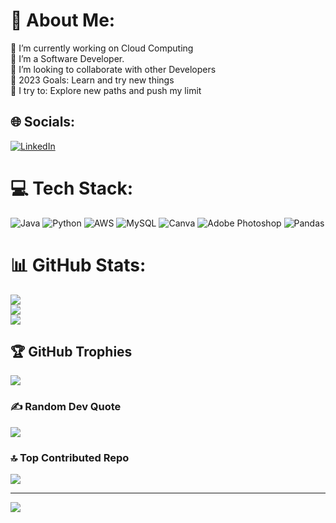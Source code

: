 # 💫 About Me:
🔭 I’m currently working on Cloud Computing<br>🌱 I’m a Software Developer.<br>👯 I’m looking to collaborate with other Developers<br>🥅 2023 Goals: Learn and try new things<br>🧗 I try to: Explore new paths and push my limit


## 🌐 Socials:
[![LinkedIn](https://img.shields.io/badge/LinkedIn-%230077B5.svg?logo=linkedin&logoColor=white)](https://linkedin.com/in/dhruvagrawal05) 

# 💻 Tech Stack:
![Java](https://img.shields.io/badge/java-%23ED8B00.svg?style=flat&logo=java&logoColor=white) ![Python](https://img.shields.io/badge/python-3670A0?style=flat&logo=python&logoColor=ffdd54) ![AWS](https://img.shields.io/badge/AWS-%23FF9900.svg?style=flat&logo=amazon-aws&logoColor=white) ![MySQL](https://img.shields.io/badge/mysql-%2300f.svg?style=flat&logo=mysql&logoColor=white) ![Canva](https://img.shields.io/badge/Canva-%2300C4CC.svg?style=flat&logo=Canva&logoColor=white) ![Adobe Photoshop](https://img.shields.io/badge/adobephotoshop-%2331A8FF.svg?style=flat&logo=adobephotoshop&logoColor=white) ![Pandas](https://img.shields.io/badge/pandas-%23150458.svg?style=flat&logo=pandas&logoColor=white)
# 📊 GitHub Stats:
![](https://github-readme-stats.vercel.app/api?username=DhruvAgrawal05&theme=tokyonight&hide_border=false&include_all_commits=true&count_private=true)<br/>
![](https://github-readme-streak-stats.herokuapp.com/?user=DhruvAgrawal05&theme=tokyonight&hide_border=false)<br/>
![](https://github-readme-stats.vercel.app/api/top-langs/?username=DhruvAgrawal05&theme=tokyonight&hide_border=false&include_all_commits=true&count_private=true&layout=compact)

## 🏆 GitHub Trophies
![](https://github-profile-trophy.vercel.app/?username=DhruvAgrawal05&theme=radical&no-frame=false&no-bg=false&margin-w=4)

### ✍️ Random Dev Quote
![](https://quotes-github-readme.vercel.app/api?type=horizontal&theme=radical)

### 🔝 Top Contributed Repo
![](https://github-contributor-stats.vercel.app/api?username=DhruvAgrawal05&limit=5&theme=dark&combine_all_yearly_contributions=true)

---
[![](https://visitcount.itsvg.in/api?id=DhruvAgrawal05&icon=0&color=0)](https://visitcount.itsvg.in)

<!-- Proudly created with GPRM ( https://gprm.itsvg.in ) -->
